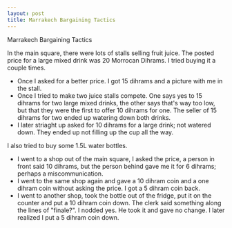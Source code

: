 ```yaml
---
layout: post
title: Marrakech Bargaining Tactics
---
```


Marrakech Bargaining Tactics

In the main square, there were lots of stalls selling fruit juice. The posted price for a large mixed drink was 20 Morrocan Dihrams. I tried buying it a couple times.

- Once I asked for a better price. I got 15 dihrams and a picture with me in the stall.
- Once I tried to make two juice stalls compete. One says yes to 15 dihrams for two large mixed drinks, the other says that's way too low, but that they were the first to offer 10 dihrams for one. The seller of 15 dihrams for two ended up watering down both drinks.
- I later striaght up asked for 10 dihrams for a large drink; not watered down. They ended up not filling up the cup all the way.

I also tried to buy some 1.5L water bottles.

- I went to a shop out of the main square, I asked the price, a person in front said 10 dihrams, but the person behind gave me it for 6 dihrams; perhaps a miscommunication.
- I went to the same shop again and gave a 10 dihram coin and a one dihram coin without asking the price. I got a 5 dihram coin back.
- I went to another shop, took the bottle out of the fridge, put it on the counter and put a 10 dihram coin down. The clerk said something along the lines of "finale?". I nodded yes. He took it and gave no change. I later realized I put a 5 dihram coin down.

